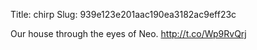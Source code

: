 Title: chirp
Slug: 939e123e201aac190ea3182ac9eff23c

Our house through the eyes of Neo. <a href="http://t.co/Wp9RvQrj">http://t.co/Wp9RvQrj</a>
